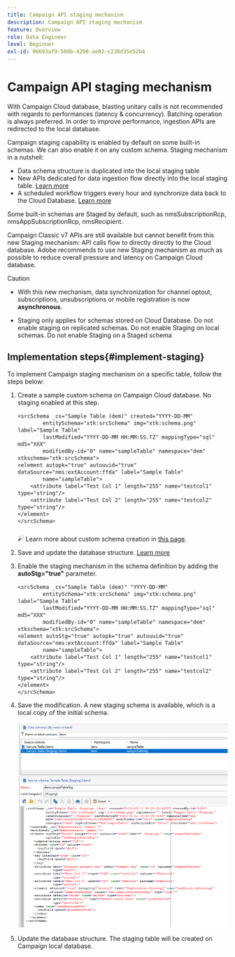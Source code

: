 ```yaml
---
title: Campaign API staging mechanism
description: Campaign API staging mechanism
feature: Overview
role: Data Engineer
level: Beginner
exl-id: 96693af9-50db-4298-ae02-c238d35e52b4
---
```

# Campaign API staging mechanism

With Campaign Cloud database, blasting unitary calls is not recommended with regards to performances (latency & concurrency). Batching operation is always preferred. In order to improve performance, ingestion APIs are redirected to the local database.

Campaign staging capability is enabled by default on some built-in schemas. We can also enable it on any custom schema. Staging mechanism in a nutshell:

* Data schema structure is duplicated into the local staging table
* New APIs dedicated for data ingestion flow directly into the local staging table. [Learn more](new-apis.md)
* A scheduled workflow triggers every hour and synchronize data back to the Cloud Database. [Learn more](../config/replication.md)

Some built-in schemas are Staged by default, such as nmsSubscriptionRcp, nmsAppSubscriptionRcp, nmsRecipient.

Campaign Classic v7 APIs are still available but cannot benefit from this new Staging mechanism: API calls flow to directly directly to the Cloud database. Adobe recommends to use new Staging mechanism as much as possible to reduce overall pressure and latency on Campaign Cloud database. 

>[!CAUTION]
>
>* With this new mechanism, data synchronization for channel optout, subscriptions, unsubscriptions or mobile registration is now **asynchronous**.
>
>* Staging only applies for schemas stored on Cloud Database. Do not enable staging on replicated schemas. Do not enable Staging on local schemas. Do not enable Staging on a Staged schema
>

## Implementation steps{#implement-staging}

To implement Campaign staging mechanism on a specific table, follow the steps below:

1. Create a sample custom schema on Campaign Cloud database. No staging enabled at this step.

    ```
    <srcSchema _cs="Sample Table (dem)" created="YYYY-DD-MM"
            entitySchema="xtk:srcSchema" img="xtk:schema.png" label="Sample Table"
            lastModified="YYYY-DD-MM HH:MM:SS.TZ" mappingType="sql" md5="XXX"
            modifiedBy-id="0" name="sampleTable" namespace="dem" xtkschema="xtk:srcSchema">
    <element autopk="true" autouuid="true" dataSource="nms:extAccount:ffda" label="Sample Table"
            name="sampleTable">
        <attribute label="Test Col 1" length="255" name="testcol1" type="string"/>
        <attribute label="Test Col 2" length="255" name="testcol2" type="string"/>
    </element>
    </srcSchema>
    ```

    ![](../assets/do-not-localize/glass.png) Learn more about custom schema creation in [this page](create-schema.md).

1. Save and update the database structure.  [Learn more](update-database-structure.md)

1. Enable the staging mechanism in the schema definition by adding the **autoStg="true"** parameter.

    ```
    <srcSchema _cs="Sample Table (dem)" "YYYY-DD-MM"
            entitySchema="xtk:srcSchema" img="xtk:schema.png" label="Sample Table"
            lastModified="YYYY-DD-MM HH:MM:SS.TZ" mappingType="sql" md5="XXX"
            modifiedBy-id="0" name="sampleTable" namespace="dem" xtkschema="xtk:srcSchema">
    <element autoStg="true" autopk="true" autouuid="true" dataSource="nms:extAccount:ffda" label="Sample Table"
            name="sampleTable">
        <attribute label="Test Col 1" length="255" name="testcol1" type="string"/>
        <attribute label="Test Col 2" length="255" name="testcol2" type="string"/>
    </element>
    </srcSchema>
    ```

1. Save the modification. A new staging schema is available, which is a local copy of the initial schema.

    ![](assets/staging-mechanism.png)

1. Update the database structure. The staging table will be created on Campaign local database.
